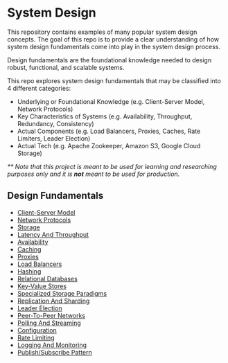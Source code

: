 # System Design  
This repository contains examples of many popular system design concepts. The goal of this repo is to provide a clear understanding of how system design fundamentals come into play in the system design process.

Design fundamentals are the foundational knowledge needed to design robust, functional, and scalable systems. 

This repo explores system design fundamentals that may be classified into 4 different categories:
* Underlying or Foundational Knowledge (e.g. Client-Server Model, Network Protocols)
* Key Characteristics of Systems (e.g. Availability, Throughput, Redundancy, Consistency)
* Actual Components (e.g. Load Balancers, Proxies, Caches, Rate Limiters, Leader Election)
* Actual Tech (e.g. Apache Zookeeper, Amazon S3, Google Cloud Storage)

_\*\* Note that this project is meant to be used for learning and researching purposes only and it is **not** meant to be used for production._

## Design Fundamentals  
* [Client-Server Model](src/client-server-model)
* [Network Protocols](src/network-protocols)
* [Storage](src/storage)
* [Latency And Throughput](src/latency-and-throughput)
* [Availability](src/availability)
* [Caching](src/caching)
* [Proxies](src/proxies)
* [Load Balancers](src/load-balancers)
* [Hashing](src/hashing)
* [Relational Databases](src/relational-databases)
* [Key-Value Stores](src/key-value-stores)  
* [Specialized Storage Paradigms](src/specialized-storage-paradigms)  
* [Replication And Sharding](src/replication-and-sharding)
* [Leader Election](src/leader-election)
* [Peer-To-Peer Networks](src/p2p-networks)
* [Polling And Streaming](src/polling-and-streaming)
* [Configuration](src/configuration)
* [Rate Limiting](src/rate-limiting)
* [Logging And Monitoring](src/logging-and-monitoring)
* [Publish/Subscribe Pattern](src/publish-subscribe-pattern)